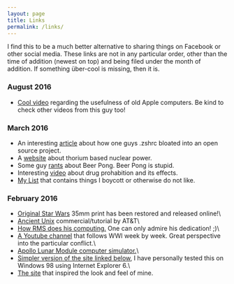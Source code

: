 ```yaml
---
layout: page
title: Links
permalink: /links/
---
```


I find this to be a much better alternative to sharing things on Facebook or other social media. These links are not in any particular order, other than the time of addition (newest on top) and being filed under the month of addition. If something über-cool is missing, then it is. 

### August 2016 

* [Cool video](https://www.youtube.com/watch?v=6SqYMU81l8Y) regarding the usefulness of old Apple computers. Be kind to check other videos from this guy too!


### March 2016 

* An interesting [article](https://medium.com/@robbyrussell/d-oh-my-zsh-af99ca54212c#.y0y4v6pc1) about how one guys .zshrc bloated into an open source project.
* A [website](http://energyfromthorium.com/) about thorium based nuclear power.
* Some guy [rants](http://firstorderhistorians.com/2010/06/08/beer-pong-has-got-to-be-the-dumbest-shit-ive-ever-seen/) about Beer Pong. Beer Pong is stupid.
* Interesting [video](https://www.youtube.com/watch?v=wJUXLqNHCaI) about drug prohabition and its effects.
* [My List]({{site.url}}/list) that contains things I boycott or otherwise do not like.


### February 2016 

* [Original Star Wars](http://arstechnica.com/the-multiverse/2016/02/original-1977-star-wars-35mm-print-has-been-restored-and-released-online/) 35mm print has been restored and released online!\\
* [Ancient Unix](https://www.youtube.com/watch?v=tc4ROCJYbm0) commercial/tutorial by AT&T\\
* [How RMS does his computing.](https://stallman.org/stallman-computing.html) One can only admire his dedication! ;)\\
* [A Youtube channel](https://www.youtube.com/user/TheGreatWar) that follows WWI week by week. Great perspective into the particular conflict.\\
* [Apollo Lunar Module computer simulator.](http://svtsim.com/moonjs/agc.html)\\
* [Simpler version of the site linked below](http://motherfuckingwebsite.com/), I have personally tested this on Windows 98 using Internet Explorer 6.\\
* [The site](http://bettermotherfuckingwebsite.com/) that inspired the look and feel of mine.
